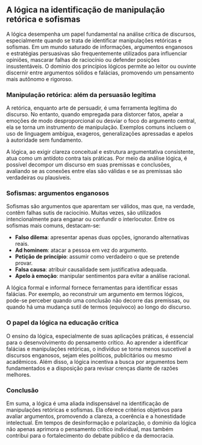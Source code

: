 
## A lógica na identificação de manipulação retórica e sofismas

A lógica desempenha um papel fundamental na análise crítica de discursos, especialmente quando se trata de identificar manipulações retóricas e sofismas. Em um mundo saturado de informações, argumentos enganosos e estratégias persuasivas são frequentemente utilizados para influenciar opiniões, mascarar falhas de raciocínio ou defender posições insustentáveis. O domínio dos princípios lógicos permite ao leitor ou ouvinte discernir entre argumentos sólidos e falácias, promovendo um pensamento mais autônomo e rigoroso.

### Manipulação retórica: além da persuasão legítima

A retórica, enquanto arte de persuadir, é uma ferramenta legítima do discurso. No entanto, quando empregada para distorcer fatos, apelar a emoções de modo desproporcional ou desviar o foco do argumento central, ela se torna um instrumento de manipulação. Exemplos comuns incluem o uso de linguagem ambígua, exageros, generalizações apressadas e apelos à autoridade sem fundamento.

A lógica, ao exigir clareza conceitual e estrutura argumentativa consistente, atua como um antídoto contra tais práticas. Por meio da análise lógica, é possível decompor um discurso em suas premissas e conclusões, avaliando se as conexões entre elas são válidas e se as premissas são verdadeiras ou plausíveis.

### Sofismas: argumentos enganosos

Sofismas são argumentos que aparentam ser válidos, mas que, na verdade, contêm falhas sutis de raciocínio. Muitas vezes, são utilizados intencionalmente para enganar ou confundir o interlocutor. Entre os sofismas mais comuns, destacam-se:

- **Falso dilema**: apresentar apenas duas opções, ignorando alternativas reais.
- **Ad hominem**: atacar a pessoa em vez do argumento.
- **Petição de princípio**: assumir como verdadeiro o que se pretende provar.
- **Falsa causa**: atribuir causalidade sem justificativa adequada.
- **Apelo à emoção**: manipular sentimentos para evitar a análise racional.

A lógica formal e informal fornece ferramentas para identificar essas falácias. Por exemplo, ao reconstruir um argumento em termos lógicos, pode-se perceber quando uma conclusão não decorre das premissas, ou quando há uma mudança sutil de termos (equívoco) ao longo do discurso.

### O papel da lógica na educação crítica

O ensino da lógica, especialmente de suas aplicações práticas, é essencial para o desenvolvimento do pensamento crítico. Ao aprender a identificar falácias e manipulações retóricas, o indivíduo se torna menos suscetível a discursos enganosos, sejam eles políticos, publicitários ou mesmo acadêmicos. Além disso, a lógica incentiva a busca por argumentos bem fundamentados e a disposição para revisar crenças diante de razões melhores.

### Conclusão

Em suma, a lógica é uma aliada indispensável na identificação de manipulações retóricas e sofismas. Ela oferece critérios objetivos para avaliar argumentos, promovendo a clareza, a coerência e a honestidade intelectual. Em tempos de desinformação e polarização, o domínio da lógica não apenas aprimora o pensamento crítico individual, mas também contribui para o fortalecimento do debate público e da democracia.
```
